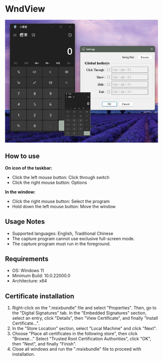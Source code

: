 # WndView
![](./WndView/Preview/Preview.jpg)

## How to use
**On icon of the taskbar:**
* Click the left mouse button: Click through switch
* Click the right mouse button: Options

**In the window:**
* Click the right mouse button: Select the program
* Hold down the left mouse button: Move the window

## Usage Notes
* Supported languages: English, Traditional Chinese
* The capture program cannot use exclusive full-screen mode.
* The capture program must run in the foreground.

## Requirements
* OS: Windows 11
* Minimum Build: 10.0.22000.0
* Architecture: x64

## Certificate installation
1. Right-click on the ".msixbundle" file and select "Properties". Then, go to the "Digital Signatures" tab. In the "Embedded Signatures" section, select an entry, click "Details", then "View Certificate", and finally "Install Certificate...".
2. In the "Store Location" section, select "Local Machine" and click "Next".
3. Choose "Place all certificates in the following store", then click "Browse..." Select "Trusted Root Certification Authorities", click "OK", then "Next", and finally "Finish".
4. Close all windows and run the ".msixbundle" file to proceed with installation.
